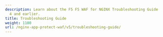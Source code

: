 ```yaml
---
description: Learn about the F5 F5 WAF for NGINX Troubleshooting Guide. Versions
  4 and earlier.
title: Troubleshooting Guide
weight: 1100
url: /nginx-app-protect-waf/v5/troubleshooting-guide/
---
```


